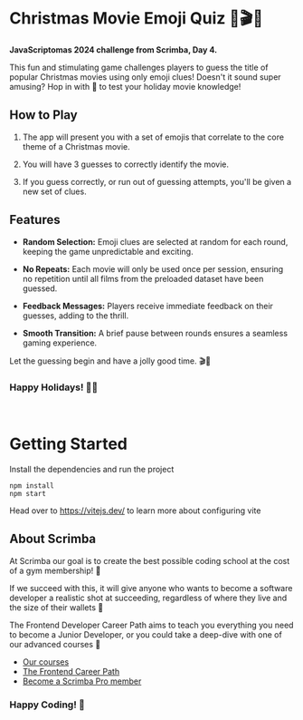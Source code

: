 # Christmas Movie Emoji Quiz 🎄🎬🌟

**JavaScriptomas 2024 challenge from Scrimba, Day 4.**

This fun and stimulating game challenges players to guess the title of popular Christmas movies using only emoji clues! Doesn't it sound super amusing? Hop in with 🍿 to test your holiday movie knowledge!

## How to Play

1. The app will present you with a set of emojis that correlate to the core theme of a Christmas movie.

2. You will have 3 guesses to correctly identify the movie.

3. If you guess correctly, or run out of guessing attempts, you'll be given a new set of clues.

## Features

-  **Random Selection:** Emoji clues are selected at random for each round, keeping the game unpredictable and exciting.

-  **No Repeats:** Each movie will only be used once per session, ensuring no repetition until all films from the preloaded dataset have been guessed.

-  **Feedback Messages:** Players receive immediate feedback on their guesses, adding to the thrill.

-  **Smooth Transition:** A brief pause between rounds ensures a seamless gaming experience.

Let the guessing begin and have a jolly good time. 🎬🌟

### Happy Holidays! 🎄🎅
&nbsp;


# Getting Started

Install the dependencies and run the project
```
npm install
npm start
```

Head over to https://vitejs.dev/ to learn more about configuring vite

## About Scrimba

At Scrimba our goal is to create the best possible coding school at the cost of a gym membership! 💜

If we succeed with this, it will give anyone who wants to become a software developer a realistic shot at succeeding, regardless of where they live and the size of their wallets 🎉

The Frontend Developer Career Path aims to teach you everything you need to become a Junior Developer, or you could take a deep-dive with one of our advanced courses 🚀

-  [Our courses](https://scrimba.com/allcourses)
-  [The Frontend Career Path](https://scrimba.com/learn/frontend)
-  [Become a Scrimba Pro member](https://scrimba.com/pricing)

### Happy Coding! 🧬